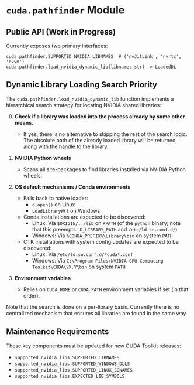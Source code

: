# `cuda.pathfinder` Module

## Public API (Work in Progress)

Currently exposes two primary interfaces:

```
cuda.pathfinder.SUPPORTED_NVIDIA_LIBNAMES  # ('nvJitLink', 'nvrtc', 'nvvm')
cuda.pathfinder.load_nvidia_dynamic_lib(libname: str) -> LoadedDL
```

## Dynamic Library Loading Search Priority

The `cuda.pathfinder.load_nvidia_dynamic_lib` function implements a
hierarchical search strategy for locating NVIDIA shared libraries:

0. **Check if a library was loaded into the process already by some other means.**
   - If yes, there is no alternative to skipping the rest of the search logic.
     The absolute path of the already loaded library will be returned, along
     with the handle to the library.

1. **NVIDIA Python wheels**
   - Scans all site-packages to find libraries installed via NVIDIA Python wheels.

2. **OS default mechanisms / Conda environments**
   - Falls back to native loader:
     - `dlopen()` on Linux
     - `LoadLibraryW()` on Windows
   - Conda installations are expected to be discovered:
     - Linux: Via `$ORIGIN/../lib` on `RPATH` (of the `python` binary;
       note that this preempts `LD_LIBRARY_PATH` and `/etc/ld.so.conf.d/`)
     - Windows: Via `%CONDA_PREFIX%\Library\bin` on system `PATH`
   - CTK installations with system config updates are expected to be discovered:
     - Linux: Via `/etc/ld.so.conf.d/*cuda*.conf`
     - Windows: Via `C:\Program Files\NVIDIA GPU Computing Toolkit\CUDA\vX.Y\bin` on system `PATH`

3. **Environment variables**
   - Relies on `CUDA_HOME` or `CUDA_PATH` environment variables if set
     (in that order).

Note that the search is done on a per-library basis. Currently there is no
centralized mechanism that ensures all libraries are found in the same way.

## Maintenance Requirements

These key components must be updated for new CUDA Toolkit releases:

- `supported_nvidia_libs.SUPPORTED_LIBNAMES`
- `supported_nvidia_libs.SUPPORTED_WINDOWS_DLLS`
- `supported_nvidia_libs.SUPPORTED_LINUX_SONAMES`
- `supported_nvidia_libs.EXPECTED_LIB_SYMBOLS`
